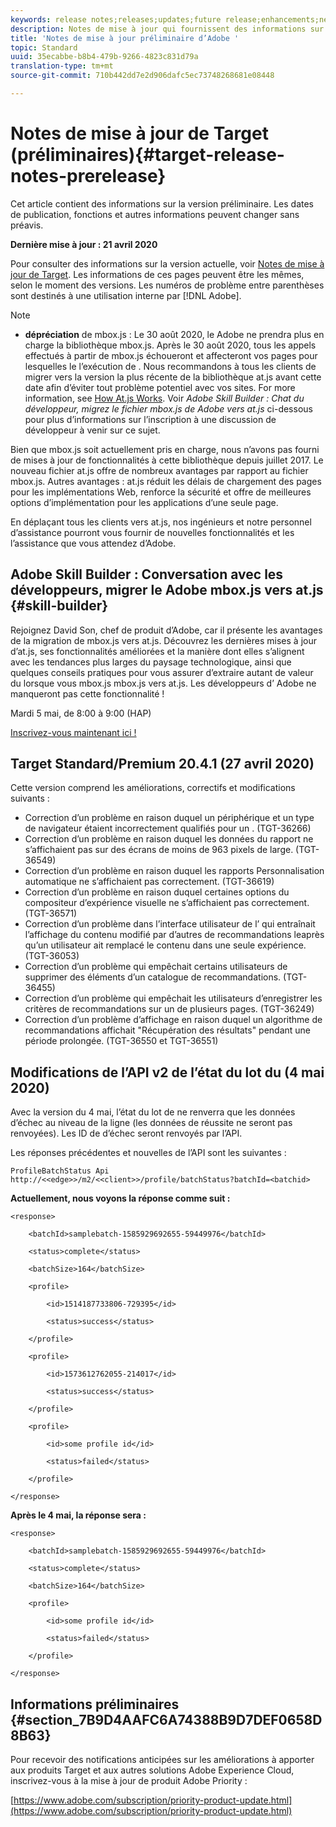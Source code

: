 ```yaml
---
keywords: release notes;releases;updates;future release;enhancements;new features;fixes;updates
description: Notes de mise à jour qui fournissent des informations sur les fonctionnalités, les améliorations et les correctifs pour les dernières versions ou les versions à venir de  Adobe DNL.
title: 'Notes de mise à jour préliminaire d’Adobe '
topic: Standard
uuid: 35ecabbe-b8b4-479b-9266-4823c831d79a
translation-type: tm+mt
source-git-commit: 710b442dd7e2d906dafc5ec73748268681e08448

---
```



# Notes de mise à jour de Target (préliminaires){#target-release-notes-prerelease}

Cet article contient des informations sur la version préliminaire. Les dates de publication, fonctions et autres informations peuvent changer sans préavis.

**Dernière mise à jour : 21 avril 2020**

Pour consulter des informations sur la version actuelle, voir [Notes de mise à jour de Target](release-notes.md). Les informations de ces pages peuvent être les mêmes, selon le moment des versions. Les numéros de problème entre parenthèses sont destinés à une utilisation interne par [!DNL Adobe].

>[!NOTE]
>
>* **dépréciation** de mbox.js : Le 30 août 2020, le Adobe  ne prendra plus en charge la bibliothèque mbox.js. Après le 30 août 2020, tous les appels effectués à partir de mbox.js échoueront et affecteront vos pages pour lesquelles le   l’exécution de . Nous recommandons à tous les clients de migrer vers la version la plus récente de la bibliothèque at.js avant cette date afin d’éviter tout problème potentiel avec vos sites. For more information, see [How At.js Works](/help/c-implementing-target/c-implementing-target-for-client-side-web/c-how-atjs-works/how-atjs-works.md). Voir *Adobe  Skill Builder : Chat du développeur, migrez le fichier mbox.js de Adobe vers at.js* ci-dessous pour plus d’informations sur l’inscription à une discussion de développeur à venir sur ce sujet.
   >
   >   
   Bien que mbox.js soit actuellement pris en charge, nous n’avons pas fourni de mises à jour de fonctionnalités à cette bibliothèque depuis juillet 2017. Le nouveau fichier at.js offre de nombreux avantages par rapport au fichier mbox.js. Autres avantages : at.js réduit les délais de chargement des pages pour les implémentations Web, renforce la sécurité et offre de meilleures options d’implémentation pour les applications d’une seule page.
   >
   >   
   En déplaçant tous les clients vers at.js, nos ingénieurs et notre personnel d’assistance pourront vous fournir de nouvelles fonctionnalités et  les  l’assistance que vous attendez d’Adobe.


## Adobe  Skill Builder : Conversation avec les développeurs, migrer le Adobe  mbox.js vers at.js {#skill-builder}

Rejoignez David Son, chef de produit d’Adobe, car il présente les avantages de la migration de mbox.js vers at.js. Découvrez les dernières mises à jour d’at.js, ses fonctionnalités améliorées et la manière dont elles s’alignent avec les tendances plus larges du paysage technologique, ainsi que quelques conseils pratiques pour vous assurer d’extraire autant de valeur du lorsque vous mbox.js mbox.js vers at.js. Les développeurs d’ Adobe ne manqueront pas cette fonctionnalité !

Mardi 5 mai, de 8:00 à 9:00 (HAP)

[Inscrivez-vous maintenant ici !](https://atskillbuilder-devchat.experienceleague.adobeevents.com/)

## Target Standard/Premium 20.4.1 (27 avril 2020)

Cette version comprend les améliorations, correctifs et modifications suivants :

* Correction d’un problème en raison duquel un périphérique et un type de navigateur étaient incorrectement qualifiés pour un  . (TGT-36266)
* Correction d’un problème en raison duquel les données du rapport ne s’affichaient pas sur des écrans de moins de 963 pixels de large. (TGT-36549)
* Correction d’un problème en raison duquel les rapports Personnalisation automatique ne s’affichaient pas correctement. (TGT-36619)
* Correction d’un problème en raison duquel certaines options du compositeur d’expérience visuelle ne s’affichaient pas correctement. (TGT-36571)
* Correction d’un problème dans l’interface utilisateur  de l’ qui entraînait l’affichage du contenu modifié par d’autres  de recommandations  leaprès qu’un utilisateur ait remplacé le contenu dans une seule expérience. (TGT-36053)
* Correction d’un problème qui empêchait certains utilisateurs de supprimer des éléments d’un catalogue de recommandations. (TGT-36455)
* Correction d’un problème qui empêchait les utilisateurs d’enregistrer les critères de recommandations sur un  de plusieurs pages. (TGT-36249)
* Correction d’un problème d’affichage en raison duquel un algorithme de recommandations affichait &quot;Récupération des résultats&quot; pendant une période prolongée. (TGT-36550 et TGT-36551)

## Modifications de l’API v2 de l’état du lot  du (4 mai 2020)

Avec la version du 4 mai, l’état du lot de  ne renverra que les données d’échec au niveau de la ligne (les données de réussite ne seront pas renvoyées). Les ID de  d’échec seront renvoyés par l’API.

Les réponses précédentes et nouvelles de l’API sont les suivantes :

`ProfileBatchStatus Api
http://<<edge>>/m2/<<client>>/profile/batchStatus?batchId=<batchid>`

**Actuellement, nous voyons la réponse comme suit :**

```
<response>
 
    <batchId>samplebatch-1585929692655-59449976</batchId>
 
    <status>complete</status>
 
    <batchSize>164</batchSize>
 
    <profile>
 
        <id>1514187733806-729395</id>
 
        <status>success</status>
 
    </profile>
 
    <profile>
 
        <id>1573612762055-214017</id>
 
        <status>success</status>
 
    </profile>
 
    <profile>
 
        <id>some profile id</id>
 
        <status>failed</status>
 
    </profile>
 
</response>
```

**Après le 4 mai, la réponse sera :**

```
<response>
 
    <batchId>samplebatch-1585929692655-59449976</batchId>
 
    <status>complete</status>
 
    <batchSize>164</batchSize>
 
    <profile>
 
        <id>some profile id</id>
 
        <status>failed</status>
 
    </profile>
 
</response>
```

## Informations préliminaires {#section_7B9D4AAFC6A74388B9D7DEF0658D8B63}

Pour recevoir des notifications anticipées sur les améliorations à apporter aux produits Target et aux autres solutions Adobe Experience Cloud, inscrivez-vous à la mise à jour de produit Adobe Priority :

[https://www.adobe.com/subscription/priority-product-update.html](https://www.adobe.com/subscription/priority-product-update.html)
